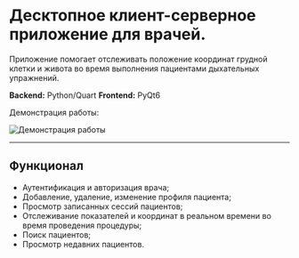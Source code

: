 # Десктопное клиент-серверное приложение для врачей.

Приложение помогает отслеживать положение координат грудной клетки и живота во время выполнения пациентами дыхательных упражнений.

**Backend:** Python/Quart 
**Frontend:** PyQt6

Демонстрация работы: 

![Демонстрация работы](./demo.gif)

---

## **Функционал**
- Аутентификация и авторизация врача;
- Добавление, удаление, изменение профиля пациента;
- Просмотр записанных сессий пациентов;
- Отслеживание показателей и координат в реальном времени во время проведения процедуры;
- Поиск пациентов;
- Просмотр недавних пациентов.

